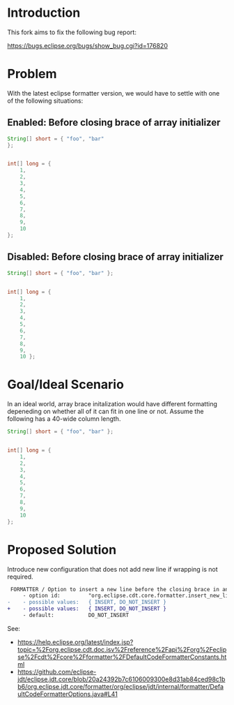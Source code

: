 Introduction
================================================================================
This fork aims to fix the following bug report:

https://bugs.eclipse.org/bugs/show_bug.cgi?id=176820


Problem
================================================================================

With the latest eclipse formatter version, we would have to settle with one of
the following situations:



Enabled: Before closing brace of array initializer
--------------------------------------------------------------------------------
```java
String[] short = { "foo", "bar"
};


int[] long = {
    1,
    2,
    3,
    4,
    5,
    6,
    7,
    8,
    9,
    10
};
```

Disabled: Before closing brace of array initializer
--------------------------------------------------------------------------------
```java
String[] short = { "foo", "bar" };


int[] long = {
    1,
    2,
    3,
    4,
    5,
    6,
    7,
    8,
    9,
    10 };
```

Goal/Ideal Scenario
================================================================================

In an ideal world, array brace initalization would have different formatting
depeneding on whether all of it can fit in one line or not. Assume the following
has a 40-wide column length.

```java
String[] short = { "foo", "bar" };


int[] long = {
    1,
    2,
    3,
    4,
    5,
    6,
    7,
    8,
    9,
    10
};
```

Proposed Solution
================================================================================

Introduce new configuration that does not add new line if wrapping is not
required.

```diff
 FORMATTER / Option to insert a new line before the closing brace in an initializer list
     - option id:         "org.eclipse.cdt.core.formatter.insert_new_line_before_closing_brace_in_array_initializer"
-    - possible values:   { INSERT, DO_NOT_INSERT }
+    - possible values:   { INSERT, DO_NOT_INSERT }
     - default:           DO_NOT_INSERT
```

See:
- https://help.eclipse.org/latest/index.jsp?topic=%2Forg.eclipse.cdt.doc.isv%2Freference%2Fapi%2Forg%2Feclipse%2Fcdt%2Fcore%2Fformatter%2FDefaultCodeFormatterConstants.html
- https://github.com/eclipse-jdt/eclipse.jdt.core/blob/20a24392b7c6106009300e8d31ab84ced98c1bb6/org.eclipse.jdt.core/formatter/org/eclipse/jdt/internal/formatter/DefaultCodeFormatterOptions.java#L41
